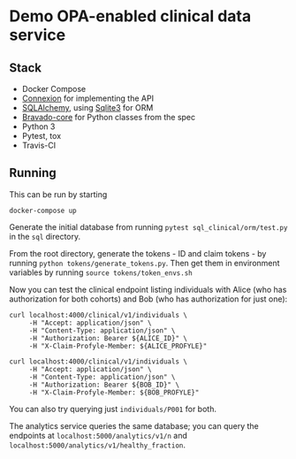 # Demo OPA-enabled clinical data service

## Stack

- Docker Compose
- [Connexion](https://github.com/zalando/connexion) for implementing the API
- [SQLAlchemy](http://sqlalchemy.org), using [Sqlite3](https://www.sqlite.org/index.html) for ORM
- [Bravado-core](https://github.com/Yelp/bravado-core) for Python classes from the spec
- Python 3
- Pytest, tox
- Travis-CI

## Running

This can be run by starting

```
docker-compose up
```


Generate the initial database from running 
`pytest sql_clinical/orm/test.py` in the `sql` directory.

From the root directory, generate the tokens - ID and claim tokens - 
by running `python tokens/generate_tokens.py`.  Then get them in
environment variables by running `source tokens/token_envs.sh`

Now you can test the clinical endpoint listing individuals with
Alice (who has authorization for both cohorts) and Bob (who has
authorization for just one):

```
curl localhost:4000/clinical/v1/individuals \
     -H "Accept: application/json" \
     -H "Content-Type: application/json" \
     -H "Authorization: Bearer ${ALICE_ID}" \
     -H "X-Claim-Profyle-Member: ${ALICE_PROFYLE}"
``` 

```
curl localhost:4000/clinical/v1/individuals \
     -H "Accept: application/json" \
     -H "Content-Type: application/json" \
     -H "Authorization: Bearer ${BOB_ID}" \
     -H "X-Claim-Profyle-Member: ${BOB_PROFYLE}"
```

You can also try querying just `individuals/P001` for both.

The analytics service queries the same database; you can query
the endpoints at `localhost:5000/analytics/v1/n` and 
`localhost:5000/analytics/v1/healthy_fraction`.
